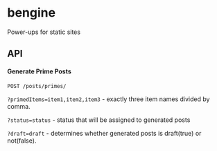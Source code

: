 # bengine
Power-ups for static sites

## API
#### Generate Prime Posts

`POST /posts/primes/`

`?primedItems=item1,item2,item3` - exactly three item names divided by comma.

`?status=status` - status that will be assigned to generated posts

`?draft=draft` - determines whether generated posts is draft(true) or not(false).